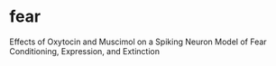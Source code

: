 # fear
Effects of Oxytocin and Muscimol on a Spiking Neuron Model of Fear Conditioning, Expression, and Extinction
